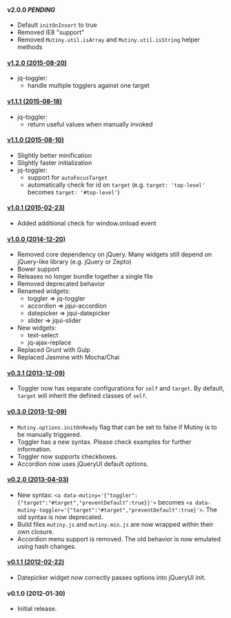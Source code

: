 #### v2.0.0 *PENDING*

* Default `initOnInsert` to true
* Removed IE8 "support"
* Removed `Mutiny.util.isArray` and `Mutiny.util.isString` helper methods

#### [v1.2.0 (2015-08-20)](https://github.com/enova/mutiny/compare/v1.1.1...v1.2.0)

* jq-toggler:
  * handle multiple togglers against one target

#### [v1.1.1 (2015-08-18)](https://github.com/enova/mutiny/compare/v1.1.0...v1.1.1)

* jq-toggler:
  * return useful values when manually invoked

#### [v1.1.0 (2015-08-10)](https://github.com/enova/mutiny/compare/v1.0.1...v1.1.0)

* Slightly better minification
* Slightly faster initialization
* jq-toggler:
  * support for `autoFocusTarget`
  * automatically check for id on `target` (e.g. `target: 'top-level'` becomes `target: '#top-level'`)

#### [v1.0.1 (2015-02-23)](https://github.com/enova/mutiny/compare/v1.0.0...v1.0.1)

* Added additional check for window.onload event

#### [v1.0.0 (2014-12-20)](https://github.com/enova/mutiny/compare/0.3.1...v1.0.0)

* Removed core dependency on jQuery. Many widgets still depend on jQuery-like library (e.g. jQuery or Zepto)
* Bower support
* Releases no longer bundle together a single file
* Removed deprecated behavior
* Renamed widgets:
  * toggler => jq-toggler
  * accordion => jqui-accordion
  * datepicker => jqui-datepicker
  * slider => jqui-slider
* New widgets:
  * text-select
  * jq-ajax-replace
* Replaced Grunt with Gulp
* Replaced Jasmine with Mocha/Chai

#### [v0.3.1 (2013-12-09)](https://github.com/enova/mutiny/compare/0.3.0...0.3.1)

* Toggler now has separate configurations for `self` and `target`.  By default,
  `target` will inherit the defined classes of `self`.

#### [v0.3.0 (2013-12-09)](https://github.com/enova/mutiny/compare/0.2.0...0.3.0)

* `Mutiny.options.initOnReady` flag that can be set to false if Mutiny is to be
  manually triggered.
* Toggler has a new syntax.  Please check examples for further information.
* Toggler now supports checkboxes.
* Accordion now uses jQueryUI default options.

#### [v0.2.0 (2013-04-03)](https://github.com/enova/mutiny/compare/0.1.0...0.2.0)

* New syntax: `<a data-mutiny='{"toggler":{"target":"#target","preventDefault":true}}'>`
  becomes `<a data-mutiny-toggler='{"target":"#target","preventDefault":true}'>`.
  The old syntax is now deprecated.
* Build files `mutiny.js` and `mutiny.min.js` are now wrapped within their own
  closure.
* Accordion menu support is removed.  The old behavior is now emulated using
  hash changes.

#### [v0.1.1 (2012-02-22)](https://github.com/enova/mutiny/compare/0.1.0...0.1.1)

* Datepicker widget now correctly passes options into jQueryUI init.

#### v0.1.0 (2012-01-30)

* Initial release.
